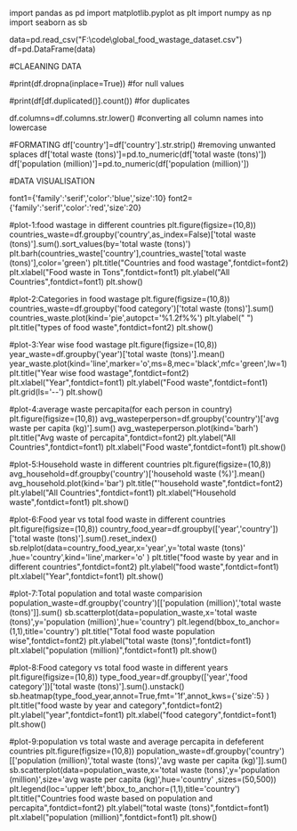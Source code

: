 import pandas as pd
import matplotlib.pyplot as plt
import numpy as np
import seaborn as sb

data=pd.read_csv("F:\code\global_food_wastage_dataset.csv")
df=pd.DataFrame(data)


#CLAEANING DATA

#print(df.dropna(inplace=True)) #for null values

#print(df[df.duplicated()].count()) #for duplicates

df.columns=df.columns.str.lower()   #converting all column names into lowercase





#FORMATING
df['country']=df['country'].str.strip() #removing unwanted splaces
df['total waste (tons)']=pd.to_numeric(df['total waste (tons)'])
df['population (million)']=pd.to_numeric(df['population (million)'])






#DATA VISUALISATION

font1={'family':'serif','color':'blue','size':10}
font2={'family':'serif','color':'red','size':20}


#plot-1:food wastage in different countries
plt.figure(figsize=(10,8))
countries_waste=df.groupby('country',as_index=False)['total waste (tons)'].sum().sort_values(by='total waste (tons)')
plt.barh(countries_waste['country'],countries_waste['total waste (tons)'],color='green')
plt.title("Countries and food wastage",fontdict=font2)
plt.xlabel("Food waste in Tons",fontdict=font1)
plt.ylabel("All Countries",fontdict=font1)
plt.show()


#plot-2:Categories in food wastage
plt.figure(figsize=(10,8))
countries_waste=df.groupby('food category')['total waste (tons)'].sum()
countries_waste.plot(kind='pie',autopct='%1.2f%%')
plt.ylabel(" ")
plt.title("types of food waste",fontdict=font2)
plt.show()


#plot-3:Year wise food wastage
plt.figure(figsize=(10,8))
year_waste=df.groupby('year')['total waste (tons)'].mean()
year_waste.plot(kind='line',marker='o',ms=8,mec='black',mfc='green',lw=1)
plt.title("Year wise food wastage",fontdict=font2)
plt.xlabel("Year",fontdict=font1)
plt.ylabel("Food waste",fontdict=font1)
plt.grid(ls='--')
plt.show()


#plot-4:average waste percapita(for each person in country)
plt.figure(figsize=(10,8))
avg_wasteperperson=df.groupby('country')['avg waste per capita (kg)'].sum()
avg_wasteperperson.plot(kind='barh')
plt.title("Avg waste of percapita",fontdict=font2)
plt.ylabel("All Countries",fontdict=font1)
plt.xlabel("Food waste",fontdict=font1)
plt.show()


#plot-5:Household waste in different countries
plt.figure(figsize=(10,8))
avg_household=df.groupby('country')['household waste (%)'].mean()
avg_household.plot(kind='bar')
plt.title("'household waste",fontdict=font2)
plt.ylabel("All Countries",fontdict=font1)
plt.xlabel("Household waste",fontdict=font1)
plt.show()



#plot-6:Food year vs total food waste in different countries
plt.figure(figsize=(10,8))
country_food_year=df.groupby(['year','country'])['total waste (tons)'].sum().reset_index()
sb.relplot(data=country_food_year,x='year',y='total waste (tons)' ,hue='country',kind='line',marker='o' )
plt.title("food waste by year and in different countries",fontdict=font2)
plt.ylabel("food waste",fontdict=font1)
plt.xlabel("Year",fontdict=font1)
plt.show()


#plot-7:Total population and total waste comparision
population_waste=df.groupby('country')[['population (million)','total waste (tons)']].sum()
sb.scatterplot(data=population_waste,x='total waste (tons)',y='population (million)',hue='country')
plt.legend(bbox_to_anchor=(1,1),title='country')
plt.title("Total food waste population wise",fontdict=font2)
plt.ylabel("total waste (tons)",fontdict=font1)
plt.xlabel("population (million)",fontdict=font1)
plt.show()

#plot-8:Food category vs total food waste in different years
plt.figure(figsize=(10,8))
type_food_year=df.groupby(['year','food category'])['total waste (tons)'].sum().unstack()
sb.heatmap(type_food_year,annot=True,fmt='1f',annot_kws={'size':5} )
plt.title("food waste by year and category",fontdict=font2)
plt.ylabel("year",fontdict=font1)
plt.xlabel("food category",fontdict=font1)
plt.show()


#plot-9:population vs total waste and average percapita in defeferent countries
plt.figure(figsize=(10,8))
population_waste=df.groupby('country')[['population (million)','total waste (tons)','avg waste per capita (kg)']].sum()
sb.scatterplot(data=population_waste,x='total waste (tons)',y='population (million)',size='avg waste per capita (kg)',hue='country' ,sizes=(50,500))
plt.legend(loc='upper left',bbox_to_anchor=(1,1),title='country')
plt.title("Countries food waste based on population and percapita",fontdict=font2)
plt.ylabel("total waste (tons)",fontdict=font1)
plt.xlabel("population (million)",fontdict=font1)
plt.show()


